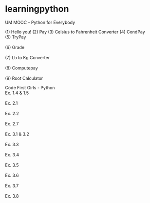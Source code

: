 # learningpython
UM MOOC - Python for Everybody

(1) Hello you!
(2) Pay
(3) Celsius to Fahrenheit Converter
(4) CondPay
<br>(5) TryPay</br>
<br>(6) Grade</br>
<br>(7) Lb to Kg Converter</br>
<br>(8) Computepay</br>
<br>(9) Root Calculator</br>

Code First Girls - Python
<br>Ex. 1.4 & 1.5</br>
<br>Ex. 2.1</br>
<br>Ex. 2.2</br>
<br>Ex. 2.7</br>
<br>Ex. 3.1 & 3.2</br>
<br>Ex. 3.3</br>
<br>Ex. 3.4</br>
<br>Ex. 3.5</br>
<br>Ex. 3.6</br>
<br>Ex. 3.7</br>
<br>Ex. 3.8</br>
